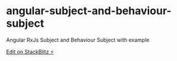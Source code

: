 # angular-subject-and-behaviour-subject

Angular RxJs Subject and Behaviour Subject with example

[Edit on StackBlitz ⚡️](https://stackblitz.com/edit/angular-uu4mhz)
